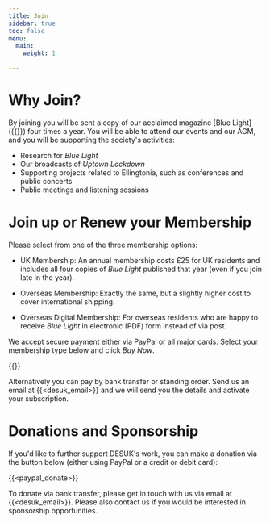 ```yaml
---
title: Join
sidebar: true
toc: false
menu:
  main:
    weight: 1

---
```

# Why Join?

By joining you will be sent a copy of our acclaimed magazine [Blue Light]({{<relref blue_light>}}) four times a year. You will be able to attend our events and our AGM, and you will be supporting the society's activities:

* Research for *Blue Light*
* Our broadcasts of *Uptown Lockdown*
* Supporting projects related to Ellingtonia, such as conferences and public concerts
* Public meetings and listening sessions

# Join up or Renew your Membership

Please select from one of the three membership options:

* UK Membership: An annual membership costs £25 for UK residents and includes all four copies of *Blue Light* published that year (even if you join late in the year).

* Overseas Membership: Exactly the same, but a slightly higher cost to cover international shipping.

* Overseas Digital Membership: For overseas residents who are happy to receive *Blue Light* in electronic (PDF) form instead of via post.

We accept secure payment either via PayPal or all major cards. Select your membership type below and click *Buy Now*.

{{<paypal>}}

Alternatively you can pay by bank transfer or standing order. Send us an email at {{<desuk_email>}} and we will send you the details and activate your subscription.

# Donations and Sponsorship

If you'd like to further support DESUK's work, you can make a donation via the button below (either using PayPal or a credit or debit card):

{{<paypal_donate>}}

To donate via bank transfer, please get in touch with us via email at {{<desuk_email>}}. Please also contact us if you would be interested in sponsorship opportunities.

